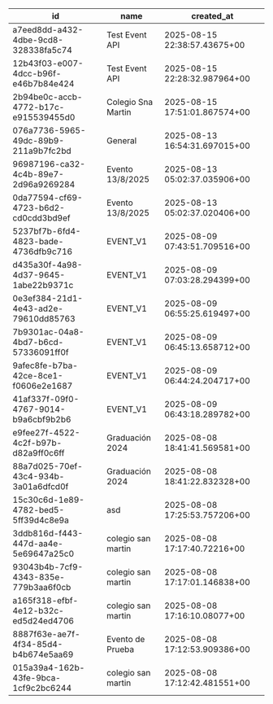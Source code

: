 | id                                   | name               | created_at                    |
| ------------------------------------ | ------------------ | ----------------------------- |
| a7eed8dd-a432-4dbe-9cd8-328338fa5c74 | Test Event API     | 2025-08-15 22:38:57.43675+00  |
| 12b43f03-e007-4dcc-b96f-e46b7b84e424 | Test Event API     | 2025-08-15 22:28:32.987964+00 |
| 2b94be0c-accb-4772-b17c-e915539455d0 | Colegio Sna Martin | 2025-08-15 17:51:01.867574+00 |
| 076a7736-5965-49dc-89b9-211a9b7fc2bd | General            | 2025-08-13 16:54:31.697015+00 |
| 96987196-ca32-4c4b-89e7-2d96a9269284 | Evento 13/8/2025   | 2025-08-13 05:02:37.035906+00 |
| 0da77594-cf69-4723-b6d2-cd0cdd3bd9ef | Evento 13/8/2025   | 2025-08-13 05:02:37.020406+00 |
| 5237bf7b-6fd4-4823-bade-4736dfb9c716 | EVENT_V1           | 2025-08-09 07:43:51.709516+00 |
| d435a30f-4a98-4d37-9645-1abe22b9371c | EVENT_V1           | 2025-08-09 07:03:28.294399+00 |
| 0e3ef384-21d1-4e43-ad2e-79610dd85763 | EVENT_V1           | 2025-08-09 06:55:25.619497+00 |
| 7b9301ac-04a8-4bd7-b6cd-57336091ff0f | EVENT_V1           | 2025-08-09 06:45:13.658712+00 |
| 9afec8fe-b7ba-42ce-8ce1-f0606e2e1687 | EVENT_V1           | 2025-08-09 06:44:24.204717+00 |
| 41af337f-09f0-4767-9014-b9a6cbf9b2b6 | EVENT_V1           | 2025-08-09 06:43:18.289782+00 |
| e9fee27f-4522-4c2f-b97b-d82a9ff0c6ff | Graduación 2024    | 2025-08-08 18:41:41.569581+00 |
| 88a7d025-70ef-43c4-934b-3a01a6dfcd0f | Graduación 2024    | 2025-08-08 18:41:22.832328+00 |
| 15c30c6d-1e89-4782-bed5-5ff39d4c8e9a | asd                | 2025-08-08 17:25:53.757206+00 |
| 3ddb816d-f443-447d-aa4e-5e69647a25c0 | colegio san martin | 2025-08-08 17:17:40.72216+00  |
| 93043b4b-7cf9-4343-835e-779b3aa6f0cb | colegio san martin | 2025-08-08 17:17:01.146838+00 |
| a165f318-efbf-4e12-b32c-ed5d24ed4706 | colegio san martin | 2025-08-08 17:16:10.08077+00  |
| 8887f63e-ae7f-4f34-85d4-b4b674e5aa69 | Evento de Prueba   | 2025-08-08 17:12:53.909386+00 |
| 015a39a4-162b-43fe-9bca-1cf9c2bc6244 | colegio san martin | 2025-08-08 17:12:42.481551+00 |